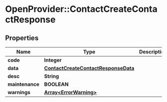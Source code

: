 # OpenProvider::ContactCreateContactResponse

## Properties
Name | Type | Description | Notes
------------ | ------------- | ------------- | -------------
**code** | **Integer** |  | [optional] 
**data** | [**ContactCreateContactResponseData**](ContactCreateContactResponseData.md) |  | [optional] 
**desc** | **String** |  | [optional] 
**maintenance** | **BOOLEAN** |  | [optional] 
**warnings** | [**Array&lt;ErrorWarning&gt;**](ErrorWarning.md) |  | [optional] 


